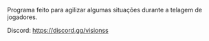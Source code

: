 Programa feito para agilizar algumas situações durante a telagem de jogadores.

Discord: https://discord.gg/visionss
